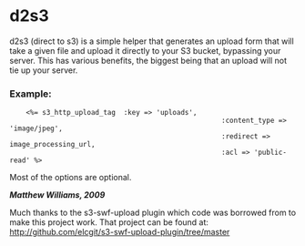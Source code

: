 # **d2s3**


d2s3 (direct to s3) is a simple helper that generates an upload form that will take a given file and upload it directly to your S3 bucket, bypassing your server.  This has various benefits, the biggest being that an upload will not tie up your server.

### Example:

		<%= s3_http_upload_tag 	:key => 'uploads', 
														:content_type => 'image/jpeg', 
														:redirect => image_processing_url,
														:acl => 'public-read' %>

Most of the options are optional.

_**Matthew Williams, 2009**_

Much thanks to the s3-swf-upload plugin which code was borrowed from to make this project work.  That project can be found at: http://github.com/elcgit/s3-swf-upload-plugin/tree/master
